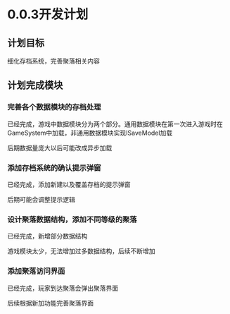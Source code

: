 ﻿# 0.0.3开发计划

## 计划目标

细化存档系统，完善聚落相关内容

## 计划完成模块

### 完善各个数据模块的存档处理

已经完成，游戏中数据模块分为两个部分。通用数据模块在第一次进入游戏时在GameSystem中加载，非通用数据模块实现ISaveModel加载

后期数据量庞大以后可能改成异步加载

### 添加存档系统的确认提示弹窗

已经完成，添加新建以及覆盖存档的提示弹窗

后期可能会调整提示逻辑

### 设计聚落数据结构，添加不同等级的聚落

已经完成，新增部分数据结构

游戏模块太少，无法增加过多数据结构，后续不断增加

### 添加聚落访问界面

已经完成，玩家到达聚落会弹出聚落界面

后续根据新加功能完善聚落界面